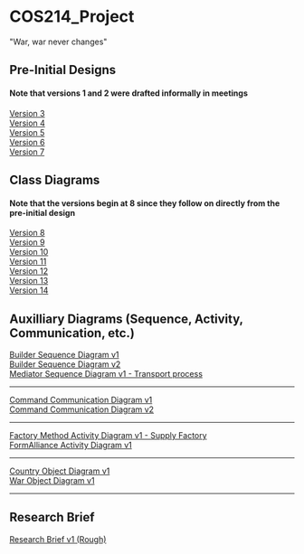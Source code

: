 # COS214_Project
"War, war never changes"

## Pre-Initial Designs
#### Note that versions 1 and 2 were drafted informally in meetings
[Version 3](https://drive.google.com/file/d/13orxZ_sFOLb1FlrlfD1qOhBYgQFn2nFo/view?usp=sharing)<br />
[Version 4](https://drive.google.com/file/d/13WXN5KfDBFu2LrKkYfL3vg4j4mqa1Q8M/view?usp=sharing)<br />
[Version 5](https://drive.google.com/file/d/1Zr10uR4nGRNjmxdcwDAmZb4Ks0d2QbK3/view?usp=sharing)<br />
[Version 6](https://drive.google.com/file/d/1WG9n-VlnI-AYp_BLX6WniaaNpoUTVeaB/view?usp=sharing)<br />
[Version 7](https://drive.google.com/file/d/1e7oM8FADHyEsckrPhcQ-Gnwf4OwoLGxz/view?usp=sharing)<br />

## Class Diagrams
#### Note that the versions begin at 8 since they follow on directly from the pre-initial design
[Version 8](https://drive.google.com/file/d/1-UuFH9hNWGyRtWLma7IMovKqsj9KFzaa/view?usp=sharing)<br /> 
[Version 9](https://drive.google.com/file/d/1WlcorMKZZw7HnF6N1U6_IDY-ZGXQgRKg/view?usp=sharing)<br /> 
[Version 10](https://drive.google.com/file/d/13UTp4r2TTfs8xYlSWSsCTgeSvKybmxlQ/view?usp=sharing)<br/>
[Version 11](https://drive.google.com/file/d/1dcpT7KCBI24l8T0TtCAg0JR0GlkfNtLH/view?usp=sharing)<br/>
[Version 12](https://drive.google.com/file/d/195SCv9a-4um3PzDt2Es2YW4-RtcNsZN8/view?usp=sharing)<br/>
[Version 13](https://drive.google.com/file/d/15Hgq28NES-8Lm8_BZl256ECs7sLvr125/view?usp=sharing)<br/>
[Version 14](https://drive.google.com/file/d/10z9p8sJmmvWWZMwq8hUkDvQNvYuSMlfo/view?usp=sharing)<br/>


## Auxilliary Diagrams (Sequence, Activity, Communication, etc.)
[Builder Sequence Diagram v1](https://drive.google.com/file/d/1jBRNcWKESwqAe2WA11ZBeBOWWEIe8Uvx/view?usp=sharing)<br/>
[Builder Sequence Diagram v2](https://drive.google.com/file/d/17J3VSdXyPXQLQpD5OUltIvrh95HwA5Ym/view?usp=sharing)<br/>
[Mediator Sequence Diagram v1 - Transport process](https://drive.google.com/file/d/1ds6hGFgzr1XNG5wbES8kfQJ5eEq6DSx7/view?usp=sharing)<br/>
***
[Command Communication Diagram v1](https://drive.google.com/file/d/14X7xYim03jVv5opfTKZOYe-8rHQ1rtZt/view?usp=sharing)<br/>
[Command Communication Diagram v2](https://drive.google.com/file/d/1jfmGl3jx8oHPEBYJW2wZP-BqSBTnZku4/view?usp=sharing)<br/>
***
[Factory Method Activity Diagram v1 - Supply Factory](https://drive.google.com/file/d/1eAPctL0zrF2hyQgoJUbLdeDhJuJD32W9/view?usp=sharing)<br/>
[FormAlliance Activity Diagram v1](https://drive.google.com/file/d/15kN6rdPEecJFMHB1MZ9MVaApOe9ig64V/view?usp=sharing)<br/>
***
[Country Object Diagram v1](https://drive.google.com/file/d/19-Syc1vF37fJ7wXcB-aWRT_bHVaWSbQi/view?usp=sharing)<br/>
[War Object Diagram v1](https://drive.google.com/file/d/1cB5WOkFiJEzU1qdFJSHwMHSEXG4zqZa-/view?usp=sharing)
***
## Research Brief
[Research Brief v1 (Rough)](https://docs.google.com/document/d/1_26_ehbEiTZ2Xi9fk-cEbWw19J02zTBd/edit?usp=sharing&ouid=112010270683348415189&rtpof=true&sd=true)
